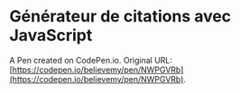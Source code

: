# Générateur de citations avec JavaScript

A Pen created on CodePen.io. Original URL: [https://codepen.io/believemy/pen/NWPGVRb](https://codepen.io/believemy/pen/NWPGVRb).

